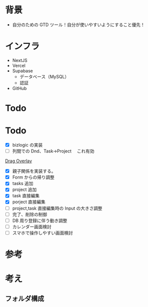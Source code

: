 # 背景

- 自分のための GTD ツール！自分が使いやすいようにすること優先！

# インフラ

- NextJS
- Vercel
- Supabase
  - データベース（MySQL）
  - 認証
- GitHub

# Todo

# Todo

- [x] bizlogic の実装
- [ ] 列間での Dnd、Task→Project 　これ有効

[Drag Overlay](https://docs.dndkit.com/api-documentation/draggable/drag-overlay)

- [x] 親子関係を実装する。
- [x] Form からの帰り調整
- [x] tasks 追加
- [x] project 追加
- [x] task 直接編集
- [x] porject 直接編集
- [ ] project,task 直接編集時の Input の大きさ調整
- [ ] 完了、削除の制御
- [ ] DB 周り登録に伴う動き調整
- [ ] カレンダー画面検討
- [ ] スマホで操作しやすい画面検討

# 参考

# 考え

## フォルダ構成
